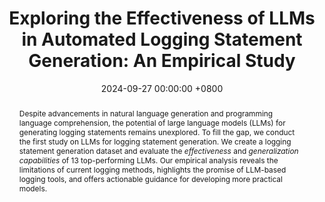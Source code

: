 ---
title:          "Exploring the Effectiveness of LLMs in Automated Logging Statement Generation: An Empirical Study"
date:           2024-09-27 00:00:00 +0800
selected:       true
pub:            >-
                IEEE Transactions on Software Engineering.
pub_pre:        >-
                <span class="badge badge-pill badge-custom badge-success">TSE'24</span>
# pub_post:       'Under review.'
# pub_last:       '<span class="badge badge-pill badge-custom badge-secondary">Conference</span><span class="badge badge-pill badge-custom badge-warning">Poster</span>'
abstract: >-
    Despite advancements in natural language generation and programming language comprehension, the potential of large language models (LLMs) for generating logging statements remains unexplored.
    To fill the gap, we conduct the first study on LLMs for logging statement generation.
    We create a logging statement generation dataset and evaluate the <i>effectiveness</i> and <i>generalization capabilities</i> of 13 top-performing LLMs.
    Our empirical analysis reveals the limitations of current logging methods, highlights the promise of LLM-based logging tools, and offers actionable guidance for developing more practical models.
authors:
    - Yichen Li
    - Yintong Huo
    - Zhihan Jiang
    - Renyi Zhong
    - Pinjia He
    - Yuxin Su
    - Lionel C. Briand 
    - Michael R. Lyu
links:
  Paper: https://www.zhihan-jiang.com/files/TSE24/LoggingStudy.pdf
  Arxiv: https://arxiv.org/abs/2307.05950
  Project: https://github.com/logpai/LogBench
  # Slides:
  DOI: https://doi.org/10.1109/TSE.2024.3475375
  BibTex: https://www.zhihan-jiang.com/files/TSE24/LoggingStudy-bibtex.txt
---